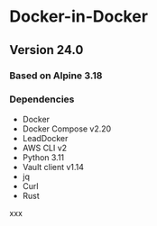 # Docker-in-Docker

## Version 24.0

### Based on Alpine 3.18

### Dependencies

* Docker
* Docker Compose v2.20
* LeadDocker
* AWS CLI v2
* Python 3.11
* Vault client v1.14
* jq
* Curl
* Rust

xxx
